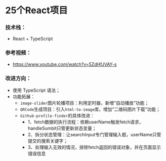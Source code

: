 # 25个React项目
### 技术栈：
- React + TypeScript
### 参考视频：
- https://www.youtube.com/watch?v=5ZdHfJVAY-s
### 改进方向：
- 使用 TypeScript 语法；
- 功能拓展：
  - `image-slider`图片轮播项目：利用定时器，新增“自动播放”功能；
  - `QRCode`生成项目：引入`html-to-image`库，增加“二维码图片下载”功能；
  - `Github-profile-finder`的具体改进：
    - 1、fetch数据的执行流程：依赖userName触发fetch请求，handleSumbit只管更新状态变量；
    - 2、拆分状态管理：让searchInput专门管理输入框，userName只管提交的搜索关键字；
    - 3、处理输入无效的情况，排除fetch返回的错误对象，并在页面显示错误信息
